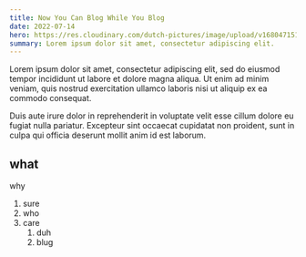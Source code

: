 ```yaml
---
title: Now You Can Blog While You Blog
date: 2022-07-14
hero: https://res.cloudinary.com/dutch-pictures/image/upload/v1680471514/hlikmchdh1y8adljddb7.jpg
summary: Lorem ipsum dolor sit amet, consectetur adipiscing elit.
---
```


Lorem ipsum dolor sit amet, consectetur adipiscing elit, sed do eiusmod tempor incididunt ut labore et dolore magna aliqua. Ut enim ad minim veniam, quis nostrud exercitation ullamco laboris nisi ut aliquip ex ea commodo consequat.

Duis aute irure dolor in reprehenderit in voluptate velit esse cillum dolore eu fugiat nulla pariatur. Excepteur sint occaecat cupidatat non proident, sunt in culpa qui officia deserunt mollit anim id est laborum.

## what

why

1.  sure
2.  who
3.  care
    1. duh
    2. blug
